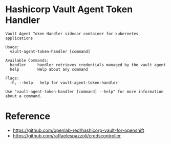# Hashicorp Vault Agent Token Handler


```
Vault Agent Token Handler sidecar container for kubernetes applications

Usage:
  vault-agent-token-handler [command]

Available Commands:
  handler     handler retrieves credentials managed by the vault agent
  help        Help about any command

Flags:
  -h, --help   help for vault-agent-token-handler

Use "vault-agent-token-handler [command] --help" for more information about a command.

```
# Reference

* https://github.com/openlab-red/hashicorp-vault-for-openshift
* https://github.com/raffaelespazzoli/credscontroller
